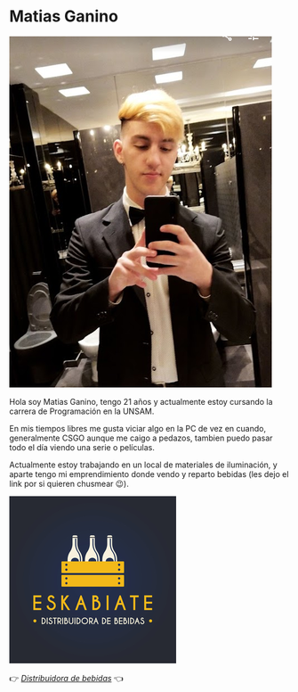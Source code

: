 # Matias Ganino

![Me](img.jpg)

Hola soy Matias Ganino, tengo 21 años y actualmente estoy cursando la carrera de Programación en la UNSAM.

En mis tiempos libres me gusta viciar algo en la PC de vez en cuando, generalmente CSGO aunque me caigo a pedazos, tambien puedo pasar todo el día viendo una serie o películas.


Actualmente estoy trabajando en un local de materiales de iluminación, y aparte tengo mi emprendimiento donde vendo y reparto bebidas 
(les dejo el link por si quieren chusmear
 😉).

![Me](LOGO.jpg)

👉 *[Distribuidora de bebidas](https://www.instagram.com/eskabiate/)* 👈
